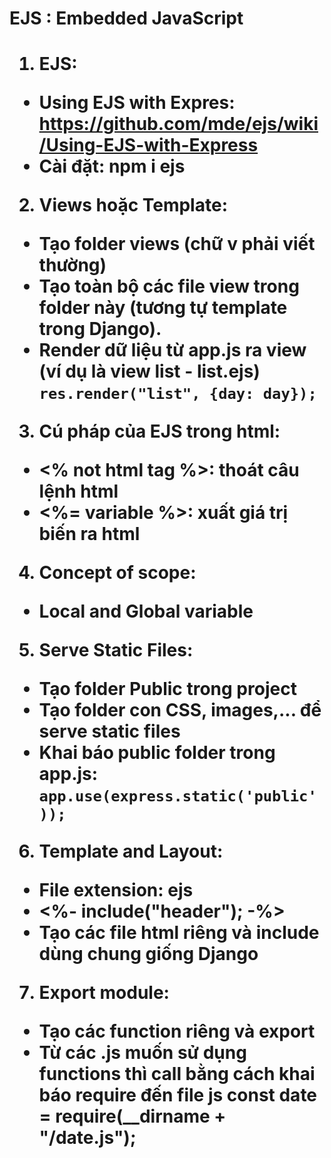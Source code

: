 <h1>EJS : Embedded JavaScript<h1>

1. EJS:
  - Using EJS with Expres: https://github.com/mde/ejs/wiki/Using-EJS-with-Express
  - Cài đặt: npm i ejs
2. Views hoặc Template:
  - Tạo folder views (chữ v phải viết thường)
  - Tạo toàn bộ các file view trong folder này (tương tự template trong Django).
  - Render dữ liệu từ app.js ra view (ví dụ là view list - list.ejs)
    ```res.render("list", {day: day});``` 
3. Cú pháp của EJS trong html:
  - **<%** not html tag **%>**: thoát câu lệnh html
  - **<%=** variable **%>**: xuất giá trị biến ra html
4. Concept of scope:
  - Local and Global variable
5. Serve Static Files:
  - Tạo folder Public trong project
  - Tạo folder con CSS, images,... để serve static files
  - Khai báo public folder trong app.js: 
    ```app.use(express.static('public'));``` 
6. Template and Layout:
  - File extension: ejs
  - **<%- include("header"); -%>**
  - Tạo các file html riêng và include dùng chung giống Django
7. Export module:
  - Tạo các function riêng và export
  - Từ các .js muốn sử dụng functions thì call bằng cách khai báo require đến file js
    **const date = require(__dirname + "/date.js");**
